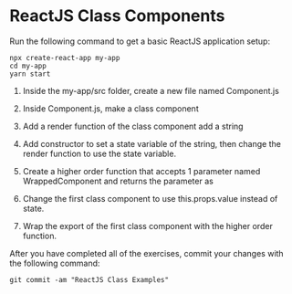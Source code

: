 # ReactJS Class Components

Run the following command to get a basic ReactJS application setup:

```
npx create-react-app my-app
cd my-app
yarn start
```

1. Inside the my-app/src folder, create a new file named Component.js

2. Inside Component.js, make a class component

3. Add a render function of the class component add a string

4. Add constructor to set a state variable of the string, then change the render function to use the state variable.

5. Create a higher order function that accepts 1 parameter named WrappedComponent and returns the parameter as <WrappedComponent value="String you added before" />

6. Change the first class component to use this.props.value instead of state.

7. Wrap the export of the first class component with the higher order function.

After you have completed all of the exercises, commit your changes with the following command:

```
git commit -am "ReactJS Class Examples"
```
